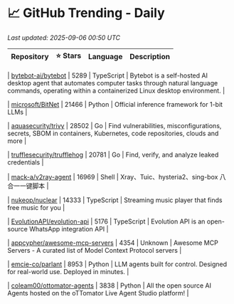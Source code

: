 # 📈 GitHub Trending - Daily

_Last updated: 2025-09-06 00:50 UTC_

| Repository | ⭐ Stars | Language | Description |
|------------|--------:|----------|-------------|

| [bytebot-ai/bytebot](https://github.com/bytebot-ai/bytebot) | 5289 | TypeScript | Bytebot is a self-hosted AI desktop agent that automates computer tasks through natural language commands, operating within a containerized Linux desktop environment. |

| [microsoft/BitNet](https://github.com/microsoft/BitNet) | 21466 | Python | Official inference framework for 1-bit LLMs |

| [aquasecurity/trivy](https://github.com/aquasecurity/trivy) | 28502 | Go | Find vulnerabilities, misconfigurations, secrets, SBOM in containers, Kubernetes, code repositories, clouds and more |

| [trufflesecurity/trufflehog](https://github.com/trufflesecurity/trufflehog) | 20781 | Go | Find, verify, and analyze leaked credentials |

| [mack-a/v2ray-agent](https://github.com/mack-a/v2ray-agent) | 16969 | Shell | Xray、Tuic、hysteria2、sing-box 八合一一键脚本 |

| [nukeop/nuclear](https://github.com/nukeop/nuclear) | 14333 | TypeScript | Streaming music player that finds free music for you |

| [EvolutionAPI/evolution-api](https://github.com/EvolutionAPI/evolution-api) | 5176 | TypeScript | Evolution API is an open-source WhatsApp integration API |

| [appcypher/awesome-mcp-servers](https://github.com/appcypher/awesome-mcp-servers) | 4354 | Unknown | Awesome MCP Servers - A curated list of Model Context Protocol servers |

| [emcie-co/parlant](https://github.com/emcie-co/parlant) | 8953 | Python | LLM agents built for control. Designed for real-world use. Deployed in minutes. |

| [coleam00/ottomator-agents](https://github.com/coleam00/ottomator-agents) | 3838 | Python | All the open source AI Agents hosted on the oTTomator Live Agent Studio platform! |
